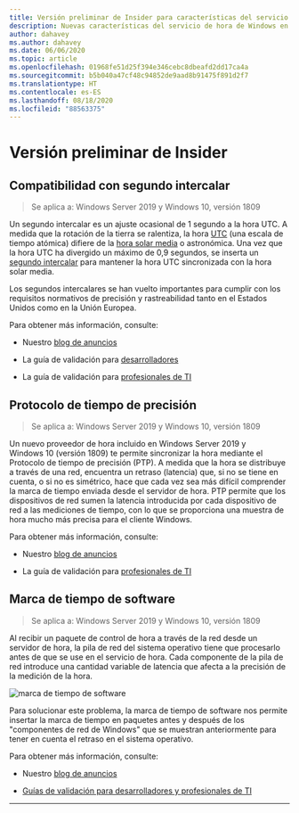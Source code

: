 ```yaml
---
title: Versión preliminar de Insider para características del servicio de hora de Windows en Windows Server 2019
description: Nuevas características del servicio de hora de Windows en Windows Server 2019
author: dahavey
ms.author: dahavey
ms.date: 06/06/2020
ms.topic: article
ms.openlocfilehash: 01968fe51d25f394e346cebc8dbeafd2dd17ca4a
ms.sourcegitcommit: b5b040a47cf48c94852de9aad8b91475f891d2f7
ms.translationtype: HT
ms.contentlocale: es-ES
ms.lasthandoff: 08/18/2020
ms.locfileid: "88563375"
---
```

# <a name="insider-preview"></a>Versión preliminar de Insider


## <a name="leap-second-support"></a>Compatibilidad con segundo intercalar

> Se aplica a: Windows Server 2019 y Windows 10, versión 1809

Un segundo intercalar es un ajuste ocasional de 1 segundo a la hora UTC. A medida que la rotación de la tierra se ralentiza, la hora [UTC](https://en.wikipedia.org/wiki/Coordinated_Universal_Time) (una escala de tiempo atómica) difiere de la [hora solar media](https://en.wikipedia.org/wiki/Solar_time#Mean_solar_time) o astronómica. Una vez que la hora UTC ha divergido un máximo de 0,9 segundos, se inserta un [segundo intercalar](https://en.wikipedia.org/wiki/Leap_second) para mantener la hora UTC sincronizada con la hora solar media.

Los segundos intercalares se han vuelto importantes para cumplir con los requisitos normativos de precisión y rastreabilidad tanto en el Estados Unidos como en la Unión Europea.

Para obtener más información, consulte:

- Nuestro [blog de anuncios](https://techcommunity.microsoft.com/t5/networking-blog/top-10-networking-features-in-windows-server-2019-10-accurate/ba-p/339739/)

- La guía de validación para [desarrolladores](https://aka.ms/Dev-LeapSecond)

- La guía de validación para [profesionales de TI](https://aka.ms/ITPro-LeapSecond)


## <a name="precision-time-protocol"></a>Protocolo de tiempo de precisión

> Se aplica a: Windows Server 2019 y Windows 10, versión 1809

Un nuevo proveedor de hora incluido en Windows Server 2019 y Windows 10 (versión 1809) te permite sincronizar la hora mediante el Protocolo de tiempo de precisión (PTP). A medida que la hora se distribuye a través de una red, encuentra un retraso (latencia) que, si no se tiene en cuenta, o si no es simétrico, hace que cada vez sea más difícil comprender la marca de tiempo enviada desde el servidor de hora. PTP permite que los dispositivos de red sumen la latencia introducida por cada dispositivo de red a las mediciones de tiempo, con lo que se proporciona una muestra de hora mucho más precisa para el cliente Windows.

Para obtener más información, consulte:

- Nuestro [blog de anuncios](https://techcommunity.microsoft.com/t5/networking-blog/top-10-networking-features-in-windows-server-2019-10-accurate/ba-p/339739/)

- La guía de validación para [profesionales de TI](https://aka.ms/PTPValidation)


## <a name="software-timestamping"></a>Marca de tiempo de software

> Se aplica a: Windows Server 2019 y Windows 10, versión 1809

Al recibir un paquete de control de hora a través de la red desde un servidor de hora, la pila de red del sistema operativo tiene que procesarlo antes de que se use en el servicio de hora. Cada componente de la pila de red introduce una cantidad variable de latencia que afecta a la precisión de la medición de la hora.

![marca de tiempo de software](../media/Windows-Time-Service/software-timestamping.png)

Para solucionar este problema, la marca de tiempo de software nos permite insertar la marca de tiempo en paquetes antes y después de los "componentes de red de Windows" que se muestran anteriormente para tener en cuenta el retraso en el sistema operativo.

Para obtener más información, consulte:

- Nuestro [blog de anuncios](https://techcommunity.microsoft.com/t5/networking-blog/top-10-networking-features-in-windows-server-2019-10-accurate/ba-p/339739/)

- [Guías de validación para desarrolladores y profesionales de TI](https://github.com/microsoft/W32Time/tree/master/Leap%20Seconds)


---
